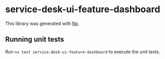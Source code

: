 # service-desk-ui-feature-dashboard

This library was generated with [Nx](https://nx.dev).

## Running unit tests

Run `nx test service-desk-ui-feature-dashboard` to execute the unit tests.
